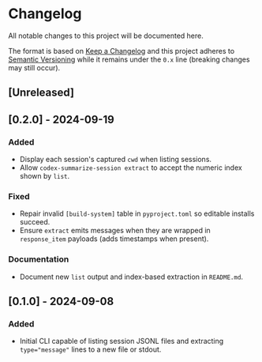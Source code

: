 # Changelog

All notable changes to this project will be documented here.

The format is based on [Keep a Changelog](https://keepachangelog.com/en/1.1.0/)
and this project adheres to [Semantic Versioning](https://semver.org/spec/v2.0.0.html)
while it remains under the `0.x` line (breaking changes may still occur).

## [Unreleased]


## [0.2.0] - 2024-09-19
### Added
- Display each session's captured `cwd` when listing sessions.
- Allow `codex-summarize-session extract` to accept the numeric index shown by `list`.

### Fixed
- Repair invalid `[build-system]` table in `pyproject.toml` so editable installs succeed.
- Ensure `extract` emits messages when they are wrapped in `response_item` payloads (adds timestamps when present).

### Documentation
- Document new `list` output and index-based extraction in `README.md`.

## [0.1.0] - 2024-09-08
### Added
- Initial CLI capable of listing session JSONL files and extracting `type="message"` lines to a new file or stdout.
